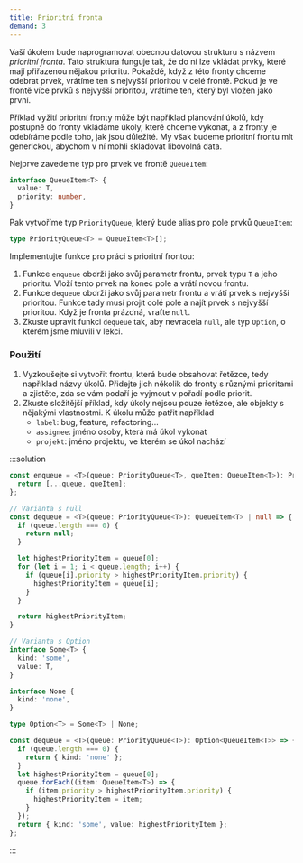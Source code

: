 ```yaml
---
title: Prioritní fronta
demand: 3
---
```


Vaší úkolem bude naprogramovat obecnou datovou strukturu s názvem _prioritní fronta_. Tato struktura funguje tak, že do ní lze vkládat prvky, které mají přiřazenou nějakou prioritu. Pokaždé, když z této fronty chceme odebrat prvek, vrátíme ten s nejvyšší prioritou v celé frontě. Pokud je ve frontě více prvků s nejvyšší prioritou, vrátíme ten, který byl vložen jako první.

Příklad vyžití prioritní fronty může být například plánování úkolů, kdy postupně do fronty vkládáme úkoly, které chceme vykonat, a z fronty je odebíráme podle toho, jak jsou důležité. My však budeme prioritní frontu mít generickou, abychom v ní mohli skladovat libovolná data.

Nejprve zavedeme typ pro prvek ve frontě `QueueItem`:

```typescript
interface QueueItem<T> {
  value: T,
  priority: number,
}
```

Pak vytvoříme typ `PriorityQueue`, který bude alias pro pole prvků `QueueItem`:

```typescript
type PriorityQueue<T> = QueueItem<T>[];
```

Implementujte funkce pro práci s prioritní frontou:

1. Funkce `enqueue` obdrží jako svůj parametr frontu, prvek typu `T` a jeho prioritu. Vloží tento prvek na konec pole a vrátí novou frontu.
1. Funkce `dequeue` obdrží jako svůj parametr frontu a vrátí prvek s nejvyšší prioritou. Funkce tady musí projít colé pole a najít prvek s nejvyšší prioritou. Když je fronta prázdná, vraťte `null`.
1. Zkuste upravit funkci `dequeue` tak, aby nevracela `null`, ale typ `Option`, o kterém jsme mluvili v lekci.

### Použití

1. Vyzkoušejte si vytvořit frontu, která bude obsahovat řetězce, tedy například názvy úkolů. Přidejte jich několik do fronty s různými prioritami a zjistěte, zda se vám podaří je vyjmout v pořadí podle priorit.
1.  Zkuste složitější příklad, kdy úkoly nejsou pouze řetězce, ale objekty s nějakými vlastnostmi. K úkolu může patřit například
    - `label`: bug, feature, refactoring...
    - `assignee`: jméno osoby, která má úkol vykonat
    - `projekt`: jméno projektu, ve kterém se úkol nachází

:::solution
```ts
const enqueue = <T>(queue: PriorityQueue<T>, queItem: QueueItem<T>): PriorityQueue<T> => {
  return [...queue, queItem];
};

// Varianta s null
const dequeue = <T>(queue: PriorityQueue<T>): QueueItem<T> | null => {
  if (queue.length === 0) {
    return null; 
  }

  let highestPriorityItem = queue[0];
  for (let i = 1; i < queue.length; i++) {
    if (queue[i].priority > highestPriorityItem.priority) {
      highestPriorityItem = queue[i];
    }
  }

  return highestPriorityItem;
}

// Varianta s Option
interface Some<T> {
  kind: 'some',
  value: T,
}

interface None {
  kind: 'none',
}

type Option<T> = Some<T> | None;

const dequeue = <T>(queue: PriorityQueue<T>): Option<QueueItem<T>> => {
  if (queue.length === 0) {
    return { kind: 'none' };
  }
  let highestPriorityItem = queue[0];
  queue.forEach((item: QueueItem<T>) => {
    if (item.priority > highestPriorityItem.priority) {
      highestPriorityItem = item;
    }
  });
  return { kind: 'some', value: highestPriorityItem };
};
```
::: 